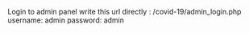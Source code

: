 Login to admin panel write this url directly : /covid-19/admin_login.php
username: admin password: admin
